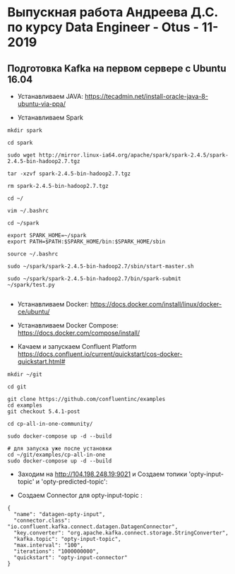 # Выпускная работа Андреева Д.С. по курсу Data Engineer - Otus - 11-2019



## Подготовка Kafka на первом сервере с Ubuntu 16.04
* Устанавливаем JAVA: https://tecadmin.net/install-oracle-java-8-ubuntu-via-ppa/

* Устанавливаем Spark
```
mkdir spark

cd spark

sudo wget http://mirror.linux-ia64.org/apache/spark/spark-2.4.5/spark-2.4.5-bin-hadoop2.7.tgz

tar -xzvf spark-2.4.5-bin-hadoop2.7.tgz

rm spark-2.4.5-bin-hadoop2.7.tgz

cd ~/

vim ~/.bashrc

cd ~/spark

export SPARK_HOME=~/spark
export PATH=$PATH:$SPARK_HOME/bin:$SPARK_HOME/sbin

source ~/.bashrc

sudo ~/spark/spark-2.4.5-bin-hadoop2.7/sbin/start-master.sh 

sudo ~/spark/spark-2.4.5-bin-hadoop2.7/bin/spark-submit ~/spark/test.py


```
* Устанавливаем Docker: https://docs.docker.com/install/linux/docker-ce/ubuntu/

* Устанавливаем Docker Compose: https://docs.docker.com/compose/install/

* Качаем и запускаем Confluent Platform  https://docs.confluent.io/current/quickstart/cos-docker-quickstart.html#
```
mkdir ~/git

cd git

git clone https://github.com/confluentinc/examples
cd examples
git checkout 5.4.1-post

cd cp-all-in-one-community/

sudo docker-compose up -d --build
```


```
# для запуска уже после установки
cd ~/git/examples/cp-all-in-one
sudo docker-compose up -d --build

```


* Заходим на http://104.198.248.19:9021 и Создаем топики 'opty-input-topic' и 'opty-predicted-topic':

* Создаем Connector для opty-input-topic :
```
{
  "name": "datagen-opty-input",
  "connector.class": "io.confluent.kafka.connect.datagen.DatagenConnector",
  "key.converter": "org.apache.kafka.connect.storage.StringConverter",
  "kafka.topic": "opty-input-topic",
  "max.interval": "100",
  "iterations": "1000000000",
  "quickstart": "opty-input-connector"
}
```

